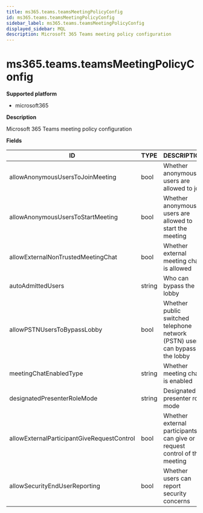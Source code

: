 ```yaml
---
title: ms365.teams.teamsMeetingPolicyConfig
id: ms365.teams.teamsMeetingPolicyConfig
sidebar_label: ms365.teams.teamsMeetingPolicyConfig
displayed_sidebar: MQL
description: Microsoft 365 Teams meeting policy configuration
---
```


# ms365.teams.teamsMeetingPolicyConfig

**Supported platform**

- microsoft365

**Description**

Microsoft 365 Teams meeting policy configuration

**Fields**

| ID                                         | TYPE   | DESCRIPTION                                                                 |
| ------------------------------------------ | ------ | --------------------------------------------------------------------------- |
| allowAnonymousUsersToJoinMeeting           | bool   | Whether anonymous users are allowed to join                                 |
| allowAnonymousUsersToStartMeeting          | bool   | Whether anonymous users are allowed to start the meeting                    |
| allowExternalNonTrustedMeetingChat         | bool   | Whether external meeting chat is allowed                                    |
| autoAdmittedUsers                          | string | Who can bypass the lobby                                                    |
| allowPSTNUsersToBypassLobby                | bool   | Whether public switched telephone network (PSTN) users can bypass the lobby |
| meetingChatEnabledType                     | string | Whether meeting chat is enabled                                             |
| designatedPresenterRoleMode                | string | Designated presenter role mode                                              |
| allowExternalParticipantGiveRequestControl | bool   | Whether external participants can give or request control of the meeting    |
| allowSecurityEndUserReporting              | bool   | Whether users can report security concerns                                  |
